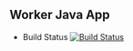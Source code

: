 ## Worker Java App

  * Build Status
  [![Build Status](http://5558-175-184-111-194.ngrok.io/buildStatus/icon?job=instavote%2Fworker-build)](http://5558-175-184-111-194.ngrok.io/job/instavote/job/worker-build/)

